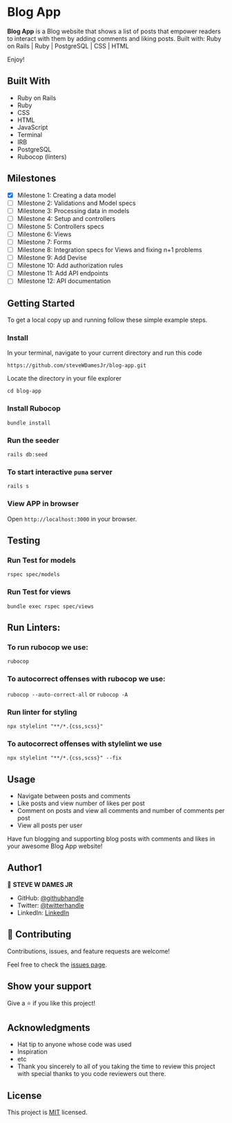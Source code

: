 # Blog App

**Blog App** is a Blog website that shows a list of posts that empower readers to interact with them by adding comments and liking posts. Built with: Ruby on Rails | Ruby | PostgreSQL | CSS | HTML 


Enjoy!

## Built With

- Ruby on Rails
- Ruby
- CSS
- HTML
- JavaScript
- Terminal
- IRB
- PostgreSQL
- Rubocop (linters)

## Milestones

- [x] Milestone 1: Creating a data model
- [ ] Milestone 2: Validations and Model specs
- [ ] Milestone 3: Processing data in models
- [ ] Milestone 4: Setup and controllers
- [ ] Milestone 5: Controllers specs
- [ ] Milestone 6: Views
- [ ] Milestone 7: Forms
- [ ] Milestone 8: Integration specs for Views and fixing n+1 problems
- [ ] Milestone 9: Add Devise
- [ ] Milestone 10: Add authorization rules
- [ ] Milestone 11: Add API endpoints
- [ ] Milestone 12: API documentation

## Getting Started

To get a local copy up and running follow these simple example steps.

### Install

In your terminal, navigate to your current directory and run this code

`https://github.com/steveWDamesJr/blog-app.git`

Locate the directory in your file explorer

`cd blog-app`

### Install Rubocop

`bundle install`

### Run the seeder

`rails db:seed`

### To start interactive `puma` server

`rails s` 

### View APP in browser

Open `http://localhost:3000` in your browser.


## Testing

### Run Test for models

`rspec spec/models`

### Run Test for views

`bundle exec rspec spec/views`

## Run Linters:

### To run rubocop we use:

`rubocop`

### To autocorrect offenses with rubocop we use:

`rubocop --auto-correct-all` or
`rubocop -A`

### Run linter for styling

`npx stylelint "**/*.{css,scss}"`

### To autocorrect offenses with stylelint we use

`npx stylelint "**/*.{css,scss}" --fix`

## Usage

- Navigate between posts and comments
- Like posts and view number of likes per post
- Comment on posts and view all comments and number of comments per post
- View all posts per user

Have fun blogging and supporting blog posts with comments and likes in your awesome Blog App website!

## Author1

👤 **STEVE W DAMES JR**

- GitHub: [@githubhandle](https://github.com/steveWDamesJr)
- Twitter: [@twitterhandle](https://twitter.com/Steve88312331)
- LinkedIn: [LinkedIn](https://www.linkedin.com/in/steve-w-dames-jr/)

## 🤝 Contributing

Contributions, issues, and feature requests are welcome!

Feel free to check the [issues page](https://github.com/steveWDamesJr/blog-app/issues).

## Show your support

Give a ⭐️ if you like this project!

## Acknowledgments

- Hat tip to anyone whose code was used
- Inspiration
- etc
- Thank you sincerely to all of you taking the time to review this project with special thanks to you code reviewers out there.

## License

This project is [MIT](./MIT.md) licensed.
